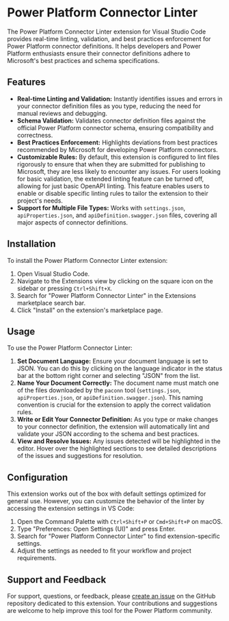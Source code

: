 # Power Platform Connector Linter

The Power Platform Connector Linter extension for Visual Studio Code provides real-time linting, validation, and best practices enforcement for Power Platform connector definitions. It helps developers and Power Platform enthusiasts ensure their connector definitions adhere to Microsoft's best practices and schema specifications.

## Features

- **Real-time Linting and Validation:** Instantly identifies issues and errors in your connector definition files as you type, reducing the need for manual reviews and debugging.
- **Schema Validation:** Validates connector definition files against the official Power Platform connector schema, ensuring compatibility and correctness.
- **Best Practices Enforcement:** Highlights deviations from best practices recommended by Microsoft for developing Power Platform connectors.
- **Customizable Rules:** By default, this extension is configured to lint files rigorously to ensure that when they are submitted for publishing to Microsoft, they are less likely to encounter any issues. For users looking for basic validation, the extended linting feature can be turned off, allowing for just basic OpenAPI linting. This feature enables users to enable or disable specific linting rules to tailor the extension to their project's needs.
- **Support for Multiple File Types:** Works with `settings.json`, `apiProperties.json`, and `apiDefinition.swagger.json` files, covering all major aspects of connector definitions.

## Installation

To install the Power Platform Connector Linter extension:

1. Open Visual Studio Code.
2. Navigate to the Extensions view by clicking on the square icon on the sidebar or pressing `Ctrl+Shift+X`.
3. Search for "Power Platform Connector Linter" in the Extensions marketplace search bar.
4. Click "Install" on the extension's marketplace page.

## Usage

To use the Power Platform Connector Linter:

1. **Set Document Language:** Ensure your document language is set to JSON. You can do this by clicking on the language indicator in the status bar at the bottom right corner and selecting "JSON" from the list.
2. **Name Your Document Correctly:** The document name must match one of the files downloaded by the `paconn` tool (`settings.json`, `apiProperties.json`, or `apiDefinition.swagger.json`). This naming convention is crucial for the extension to apply the correct validation rules.
3. **Write or Edit Your Connector Definition:** As you type or make changes to your connector definition, the extension will automatically lint and validate your JSON according to the schema and best practices.
4. **View and Resolve Issues:** Any issues detected will be highlighted in the editor. Hover over the highlighted sections to see detailed descriptions of the issues and suggestions for resolution.

## Configuration

This extension works out of the box with default settings optimized for general use. However, you can customize the behavior of the linter by accessing the extension settings in VS Code:

1. Open the Command Palette with `Ctrl+Shift+P` or `Cmd+Shift+P` on macOS.
2. Type "Preferences: Open Settings (UI)" and press Enter.
3. Search for "Power Platform Connector Linter" to find extension-specific settings.
4. Adjust the settings as needed to fit your workflow and project requirements.

## Support and Feedback

For support, questions, or feedback, please [create an issue](https://github.com/rwilson504/power-platform-connector-linter/issues) on the GitHub repository dedicated to this extension. Your contributions and suggestions are welcome to help improve this tool for the Power Platform community.
